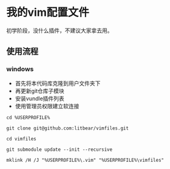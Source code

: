 # 我的vim配置文件

初学阶段，没什么插件，不建议大家拿去用。


## 使用流程

### windows

- 首先将本代码库克隆到用户文件夹下
- 再更新git仓库子模块
- 安装vundle插件列表
- 使用管理员权限建立软连接 

```
cd %USERPROFILE%

git clone git@github.com:litbear/vimfiles.git

cd vimfiles

git submodule update --init --recursive

mklink /H /J "%USERPROFILE%\.vim" "%USERPROFILE%\vimfiles"
```